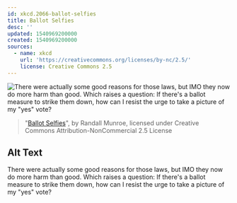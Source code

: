 ```yaml
---
id: xkcd.2066-ballot-selfies
title: Ballot Selfies
desc: ''
updated: 1540969200000
created: 1540969200000
sources:
  - name: xkcd
    url: 'https://creativecommons.org/licenses/by-nc/2.5/'
    license: Creative Commons 2.5
---
```

![There were actually some good reasons for those laws, but IMO they now do more harm than good. Which raises a question: If there's a ballot measure to strike them down, how can I resist the urge to take a picture of my "yes" vote?](https://imgs.xkcd.com/comics/ballot_selfies.png)
> "[Ballot Selfies](https://xkcd.com/2066/)", by Randall Munroe, licensed under Creative Commons Attribution-NonCommercial 2.5 License

## Alt Text
There were actually some good reasons for those laws, but IMO they now do more harm than good. Which raises a question: If there's a ballot measure to strike them down, how can I resist the urge to take a picture of my "yes" vote?
